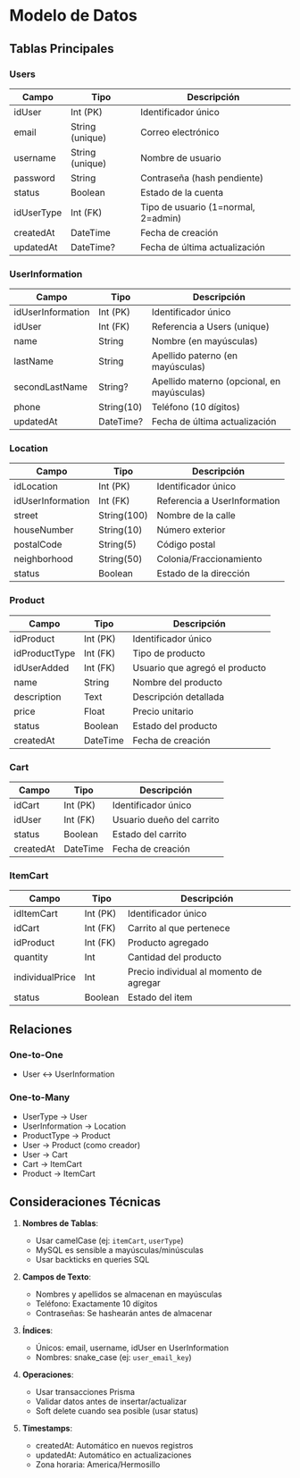 # Modelo de Datos

## Tablas Principales

### Users
| Campo | Tipo | Descripción |
|-------|------|-------------|
| idUser | Int (PK) | Identificador único |
| email | String (unique) | Correo electrónico |
| username | String (unique) | Nombre de usuario |
| password | String | Contraseña (hash pendiente) |
| status | Boolean | Estado de la cuenta |
| idUserType | Int (FK) | Tipo de usuario (1=normal, 2=admin) |
| createdAt | DateTime | Fecha de creación |
| updatedAt | DateTime? | Fecha de última actualización |

### UserInformation
| Campo | Tipo | Descripción |
|-------|------|-------------|
| idUserInformation | Int (PK) | Identificador único |
| idUser | Int (FK) | Referencia a Users (unique) |
| name | String | Nombre (en mayúsculas) |
| lastName | String | Apellido paterno (en mayúsculas) |
| secondLastName | String? | Apellido materno (opcional, en mayúsculas) |
| phone | String(10) | Teléfono (10 dígitos) |
| updatedAt | DateTime? | Fecha de última actualización |

### Location
| Campo | Tipo | Descripción |
|-------|------|-------------|
| idLocation | Int (PK) | Identificador único |
| idUserInformation | Int (FK) | Referencia a UserInformation |
| street | String(100) | Nombre de la calle |
| houseNumber | String(10) | Número exterior |
| postalCode | String(5) | Código postal |
| neighborhood | String(50) | Colonia/Fraccionamiento |
| status | Boolean | Estado de la dirección |

### Product
| Campo | Tipo | Descripción |
|-------|------|-------------|
| idProduct | Int (PK) | Identificador único |
| idProductType | Int (FK) | Tipo de producto |
| idUserAdded | Int (FK) | Usuario que agregó el producto |
| name | String | Nombre del producto |
| description | Text | Descripción detallada |
| price | Float | Precio unitario |
| status | Boolean | Estado del producto |
| createdAt | DateTime | Fecha de creación |

### Cart
| Campo | Tipo | Descripción |
|-------|------|-------------|
| idCart | Int (PK) | Identificador único |
| idUser | Int (FK) | Usuario dueño del carrito |
| status | Boolean | Estado del carrito |
| createdAt | DateTime | Fecha de creación |

### ItemCart
| Campo | Tipo | Descripción |
|-------|------|-------------|
| idItemCart | Int (PK) | Identificador único |
| idCart | Int (FK) | Carrito al que pertenece |
| idProduct | Int (FK) | Producto agregado |
| quantity | Int | Cantidad del producto |
| individualPrice | Int | Precio individual al momento de agregar |
| status | Boolean | Estado del item |

## Relaciones

### One-to-One
- User ↔ UserInformation

### One-to-Many
- UserType → User
- UserInformation → Location
- ProductType → Product
- User → Product (como creador)
- User → Cart
- Cart → ItemCart
- Product → ItemCart

## Consideraciones Técnicas

1. **Nombres de Tablas**:
   - Usar camelCase (ej: `itemCart`, `userType`)
   - MySQL es sensible a mayúsculas/minúsculas
   - Usar backticks en queries SQL

2. **Campos de Texto**:
   - Nombres y apellidos se almacenan en mayúsculas
   - Teléfono: Exactamente 10 dígitos
   - Contraseñas: Se hashearán antes de almacenar

3. **Índices**:
   - Únicos: email, username, idUser en UserInformation
   - Nombres: snake_case (ej: `user_email_key`)

4. **Operaciones**:
   - Usar transacciones Prisma
   - Validar datos antes de insertar/actualizar
   - Soft delete cuando sea posible (usar status)

5. **Timestamps**:
   - createdAt: Automático en nuevos registros
   - updatedAt: Automático en actualizaciones
   - Zona horaria: America/Hermosillo 